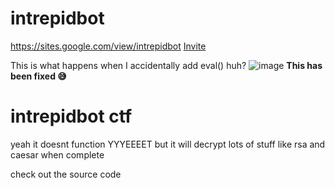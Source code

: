 # intrepidbot
https://sites.google.com/view/intrepidbot
[Invite](https://discord.com/api/oauth2/authorize?client_id=842849935434317915&redirect_uri=https%3A%2F%2Fdiscordapp.com%2Foauth2%2Fauthorize%3F%26client_id%3D842849935434317915%26scope%3Dbot&response_type=code&scope=rpc.activities.write%20messages.read%20applications.commands)

This is what happens when I accidentally add eval() huh?
![image](https://github.com/realrealAlexS/intrepidbot/assets/140008493/7947cb21-7489-41cd-8e8e-4d23b5a9cafe)
**This has been fixed 😅**


# intrepidbot ctf

yeah it doesnt function YYYEEEET but it will decrypt lots of stuff like rsa and caesar when complete

check out the source code
